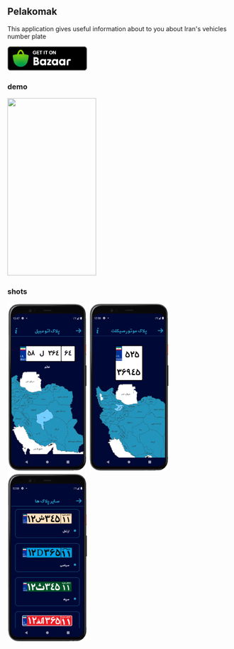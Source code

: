 ## Pelakomak
This application gives useful information about to you about Iran's vehicles number plate

<a href="https://cafebazaar.ir/app/ir.rezarasoulzadeh.pelakomak"> 
    <img alt="Pelakomak" src="/shots/bazaar.png"  width=180" height="55"> 
</a>
                                                                        
### demo
<img src="/demo/demo.gif" width="200" height="400" />

### shots
<p float="left">
    <img alt="Pelakomak" src="/shots/shot_1.png"  width="180" height="380"> 
    <img alt="Pelakomak" src="/shots/shot_2.png"  width="180" height="380">
    <img alt="Pelakomak" src="/shots/shot_3.png"  width="180" height="380"> 
</p>
